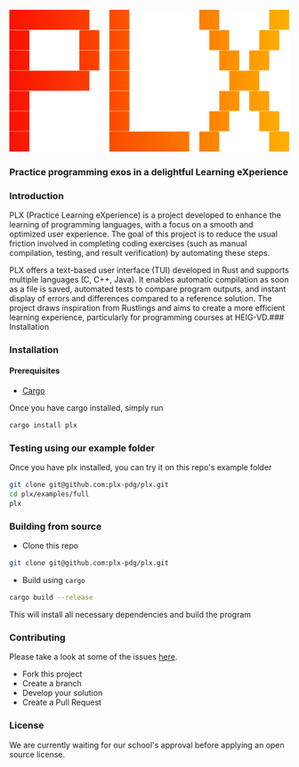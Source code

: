 <center>

![logo of PLX](imgs/logo.svg)
</center>

### **P**ractice programming exos in a delightful **L**earning e**X**perience

### Introduction

PLX (Practice Learning eXperience) is a project developed to enhance the learning of programming languages, with a focus on a smooth and optimized user experience. The goal of this project is to reduce the usual friction involved in completing coding exercises (such as manual compilation, testing, and result verification) by automating these steps.

PLX offers a text-based user interface (TUI) developed in Rust and supports multiple languages (C, C++, Java). It enables automatic compilation as soon as a file is saved, automated tests to compare program outputs, and instant display of errors and differences compared to a reference solution. The project draws inspiration from Rustlings and aims to create a more efficient learning experience, particularly for programming courses at HEIG-VD.### Installation

### Installation

#### Prerequisites

- [Cargo](https://www.rust-lang.org/tools/install)

Once you have cargo installed, simply run

```bash
cargo install plx
```

### Testing using our example folder

Once you have plx installed, you can try it on this repo's example folder

```bash
git clone git@github.com:plx-pdg/plx.git
cd plx/examples/full
plx
```

### Building from source

- Clone this repo

```bash
git clone git@github.com:plx-pdg/plx.git
```

- Build using `cargo`

```bash
cargo build --release
```

This will install all necessary dependencies and build the program

### Contributing

Please take a look at some of the issues [here](https://github.com/plx-pdg/plx/issues).

- Fork this project
- Create a branch
- Develop your solution
- Create a Pull Request


### License

We are currently waiting for our school's approval before applying an open source license.
